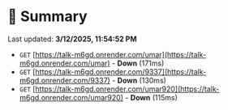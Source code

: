 # 📖 Summary
Last updated: **3/12/2025, 11:54:52 PM**

- `GET` [https://talk-m6gd.onrender.com/umar](https://talk-m6gd.onrender.com/umar) - **Down** (171ms)
- `GET` [https://talk-m6gd.onrender.com/9337](https://talk-m6gd.onrender.com/9337) - **Down** (130ms)
- `GET` [https://talk-m6gd.onrender.com/umar920](https://talk-m6gd.onrender.com/umar920) - **Down** (115ms)
